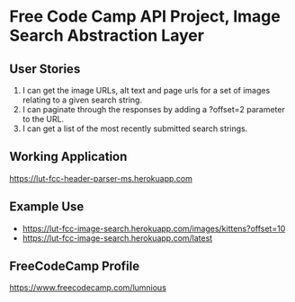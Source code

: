 # Free Code Camp API Project, Image Search Abstraction Layer

## User Stories
1. I can get the image URLs, alt text and page urls for a set of images relating to a given search string.
2. I can paginate through the responses by adding a ?offset=2 parameter to the URL.
3. I can get a list of the most recently submitted search strings.

## Working Application
https://lut-fcc-header-parser-ms.herokuapp.com

## Example Use
* https://lut-fcc-image-search.herokuapp.com/images/kittens?offset=10
* https://lut-fcc-image-search.herokuapp.com/latest

## FreeCodeCamp Profile
https://www.freecodecamp.com/lumnious

